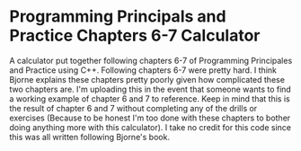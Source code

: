# Programming Principals and Practice Chapters 6-7 Calculator
A calculator put together following chapters 6-7 of Programming Principales and Practice using C++.
Following chapters 6-7 were pretty hard. I think Bjorne explains these chapters pretty poorly given how complicated these two chapters are.
I'm uploading this in the event that someone wants to find a working example of chapter 6 and 7 to reference.
Keep in mind that this is the result of chapter 6 and 7 without completing any of the drills or exercises
(Because to be honest I'm too done with these chapters to bother doing anything more with this calculator).
I take no credit for this code since this was all written following Bjorne's book.
